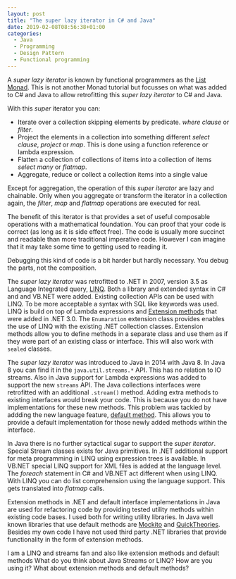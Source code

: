 ```yaml
---
layout: post
title: "The super lazy iterator in C# and Java"
date: 2019-02-08T08:56:38+01:00
categories:
  - Java
  - Programming
  - Design Pattern
  - Functional programming
---
```

A *super lazy iterator* is known by functional programmers as the [List Monad](https://www.schoolofhaskell.com/school/starting-with-haskell/basics-of-haskell/13-the-list-monad).  This is not another Monad tutorial but focusses on what was added to C# and Java to allow retrofitting this *super lazy iterator* to C# and Java.

With this *super* iterator you can:

* Iterate over a collection skipping elements by predicate. *where clause* or *filter*.
* Project the elements in a collection into something different *select clause*, *project* or *map*. This is done using a function reference or lambda expression.
* Flatten a collection of collections of items into a collection of items *select many* or *flatmap*.
* Aggregate, reduce or collect a collection items into a single value

Except for aggregation, the operation of this *super iterator* are lazy and chainable. Only when you aggregate or transform the iterator in a collection again, the *filter*, *map* and *flatmap* operations are executed for real.

The benefit of this iterator is that provides a set of useful composable operations with a mathematical foundation. You can proof that your code is correct (as long as it is side effect free). The code is usually more succinct and readable than more traditional imperative code. However I can imagine that it may take some time to getting used to reading it.

Debugging this kind of code is a bit harder but hardly necessary. You debug the parts, not the composition.

The *super lazy iterator* was retrofitted to .NET in 2007, version 3.5 as Language Integrated query, [LINQ](https://en.wikipedia.org/wiki/Language_Integrated_Query). Both a library and extended syntax in C# and and VB.NET were added. Existing collection APIs can be used with LINQ. To be more acceptable a syntax with SQL like keywords was used. LINQ is build on top of Lambda expressions and [Extension methods](https://docs.microsoft.com/en-us/dotnet/csharp/programming-guide/classes-and-structs/extension-methods) that were added in .NET 3.0. The `Enumaration` extension class provides enables the use of LINQ with the existing .NET collection classes. Extension methods allow you to define methods in a separate class and use them as if they were part of an existing class or interface. This will also work with `sealed` classes.

The *super lazy iterator* was introduced to Java in 2014 with Java 8. In Java 8 you can find it in the `java.util.streams.*` API.  This has no relation to IO streams. Also in Java support for Lambda expressions was added to support the new `streams` API. The Java collections interfaces were retrofitted with an additional `.stream()` method. Adding extra methods to existing interfaces would break your code. This is because you do not have implementations for these new methods. This problem was tackled by addding the new language feature, [default method](https://docs.oracle.com/javase/tutorial/java/IandI/defaultmethods.html). This allows you to provide a default implementation for those newly added methods within the interface.

In Java there is no further sytactical sugar to support the *super iterator*. Special Stream classes exists for Java primitives. In .NET additional support for meta programming in LINQ using expression trees is available. In VB.NET special LINQ support for XML files is added at the language level. The *foreach* statement in C# and VB.NET act different when using LINQ. With LINQ you can do list comprehension using the language support. This gets translated into *flatmap* calls.

Extension methods in .NET and default interface implementations in Java are used for refactoring code by providing tested utility methods within existing code bases.
I used both for writing utility libraries. In Java well known libraries that use default methods are [Mockito](https://site.mockito.org/) and [QuickTheories](https://github.com/quicktheories/QuickTheories). Besides my own code I have not used third party .NET libraries that provide functionality in the form of extension methods.

I am a LINQ and streams fan and also like extension methods and default methods What do you think about Java Streams or LINQ? How are you using it? What about extension methods and default methods?
